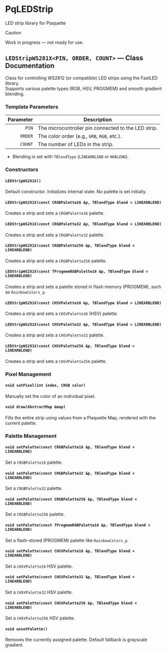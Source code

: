 # PqLEDStrip
LED strip library for Plaquette

> [!CAUTION]
> Work in progress — not ready for use.

## `LEDStripWS281X<PIN, ORDER, COUNT>` — Class Documentation

Class for controlling WS2812 (or compatible) LED strips using the FastLED library.  
Supports various palette types (RGB, HSV, PROGMEM) and smooth gradient blending.

### Template Parameters

| Parameter | Description |
|-:|-|
| `PIN`     | The microcontroller pin connected to the LED strip. |
| `ORDER`   | The color order (e.g., `GRB`, `RGB`, etc.). |
| `COUNT`   | The number of LEDs in the strip. |

- Blending is set with `TBlendType` (`LINEARBLEND` or `NOBLEND`).

### Constructors

#### `LEDStripWS281X()`
Default constructor. Initializes internal state. No palette is set initially.


#### `LEDStripWS281X(const CRGBPalette16 &p, TBlendType blend = LINEARBLEND)`
Creates a strip and sets a `CRGBPalette16` palette.



#### `LEDStripWS281X(const CRGBPalette32 &p, TBlendType blend = LINEARBLEND)`
Creates a strip and sets a `CRGBPalette32` palette.



#### `LEDStripWS281X(const CRGBPalette256 &p, TBlendType blend = LINEARBLEND)`
Creates a strip and sets a `CRGBPalette256` palette.



#### `LEDStripWS281X(const TProgmemRGBPalette16 &p, TBlendType blend = LINEARBLEND)`
Creates a strip and sets a palette stored in flash memory (PROGMEM), such as `RainbowColors_p`.



#### `LEDStripWS281X(const CHSVPalette16 &p, TBlendType blend = LINEARBLEND)`
Creates a strip and sets a `CHSVPalette16` (HSV) palette.



#### `LEDStripWS281X(const CHSVPalette32 &p, TBlendType blend = LINEARBLEND)`
Creates a strip and sets a `CHSVPalette32` palette.



#### `LEDStripWS281X(const CHSVPalette256 &p, TBlendType blend = LINEARBLEND)`
Creates a strip and sets a `CHSVPalette256` palette.

### Pixel  Management

#### `void setPixel(int index, CRGB color)`
Manually set the color of an individual pixel.


#### `void draw(AbstractMap &map)`
Fills the entire strip using values from a Plaquette Map, rendered with the current palette.

### Palette Management

#### `void setPalette(const CRGBPalette16 &p, TBlendType blend = LINEARBLEND)`
Set a `CRGBPalette16` palette.

#### `void setPalette(const CRGBPalette32 &p, TBlendType blend = LINEARBLEND)`
Set a `CRGBPalette32` palette.

#### `void setPalette(const CRGBPalette256 &p, TBlendType blend = LINEARBLEND)`
Set a `CRGBPalette256` palette.

#### `void setPalette(const TProgmemRGBPalette16 &p, TBlendType blend = LINEARBLEND)`
Set a flash-stored (PROGMEM) palette like `RainbowColors_p`.

#### `void setPalette(const CHSVPalette16 &p, TBlendType blend = LINEARBLEND)`
Set a `CHSVPalette16` HSV palette.

#### `void setPalette(const CHSVPalette32 &p, TBlendType blend = LINEARBLEND)`
Set a `CHSVPalette32` HSV palette.

#### `void setPalette(const CHSVPalette256 &p, TBlendType blend = LINEARBLEND)`
Set a `CHSVPalette256` HSV palette.

#### `void unsetPalette()`
Removes the currently assigned palette. Default fallback is grayscale gradient.







